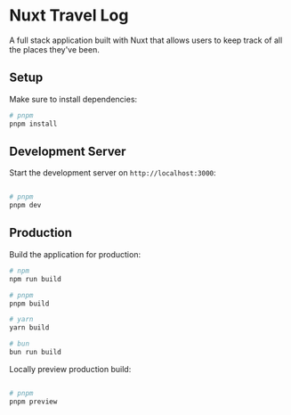 # Nuxt Travel Log

A full stack application built with Nuxt that allows users to keep track of all the places they've been.

## Setup

Make sure to install dependencies:

```bash
# pnpm
pnpm install

```

## Development Server

Start the development server on `http://localhost:3000`:

```bash

# pnpm
pnpm dev

```

## Production

Build the application for production:

```bash
# npm
npm run build

# pnpm
pnpm build

# yarn
yarn build

# bun
bun run build
```

Locally preview production build:

```bash

# pnpm
pnpm preview

```

